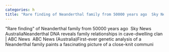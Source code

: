 ```yaml
---
categories: h
title: "Rare finding of Neanderthal family from 50000 years ago  Sky News Australia"
---
```

"Rare finding" of Neanderthal family from 50000 years ago&nbsp;&nbsp;Sky News AustraliaNeanderthal DNA reveals family relationships in cave-dwelling clan | ABC News&nbsp;&nbsp;ABC News (Australia)First-ever genetic analysis of a Neanderthal family paints a fascinating picture of a close-knit communi